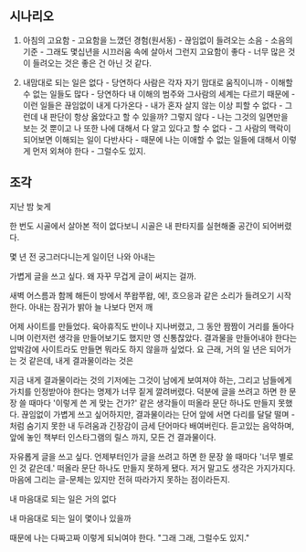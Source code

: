 
## 시나리오

1. 아침의 고요함 - 고요함을 느꼈던 경험(원서동) - 끊임없이 들려오는 소음 - 소음의 기준 - 그래도 몇십년을 시끄러움 속에 살아서 그런지 고요함이 좋다 - 너무 많은 것이 들려오는 것은 좋은 건 아닌 것 같다.

2. 내맘대로 되는 일은 없다 - 당연하다 사람은 각자 자기 맘대로 움직이니까 - 이해할수 없는 일들도 많다 - 당연하다 내 이해의 범주와 그사람의 세계는 다르기 때문에 - 이런 일들은 끊임없이 내게 다가온다 - 내가 혼자 살지 않는 이상 피할 수 없다 - 그런데 내 판단이 항상 옳았다고 할 수 있을까? 그렇지 않다 - 나는 그것의 일면만을 보는 것 뿐이고 나 또한 나에 대해서 다 알고 있다고 할 수 없다 - 그 사람의 맥락이 되어보면 이해되는 일이 다반사다 - 때문에 나는 이애할 수 없는 일들에 대해서 이렇게 먼저 외쳐야 한다 - 그럴수도 있지.


## 조각

지난 밤 늦게

한 번도 시골에서 살아본 적이 없다보니 시골은 내 판타지를 실현해줄 공간이 되어버렸다. 

몇 년 전 궁그러다니는게 일이던 나와 아내는 

가볍게 글을 쓰고 싶다. 왜 자꾸 무겁게 글이 써지는 걸까.

새벽 어스름과 함께 해든이 방에서 쭈왑쭈왑, 에!, 흐으응과 같은 소리가 들려오기 시작한다. 아내는 잠귀가 밝아 늘 나보다 먼저 깨 

어제 사이트를 만들었다. 육아휴직도 반이나 지나버렸고, 그 동안 짬짬이 거리를 돌아다니며 이런저런 생각을 만들어보기도 했지만 영 신통찮았다. 결과물을 만들어내야 한다는 압박감에 사이트라도 만들면 뭐라도 하지 않을까 싶었다. 요 근래, 거의 일 년은 되어가는 것 같은데, 내게 결과물이라는 것은 

 지금 내게 결과물이라는 것의 기저에는 그것이 남에게 보여져야 하는, 그리고 남들에게 가치를 인정받아야 한다는 명제가 너무 짙게 깔려버렸다. 덕분에 글을 쓰려고 하면 한 문장 쓸 때마다 '이렇게 쓴 게 맞는 건가?' 같은 생각들이 떠올라 문단 하나도 만들지 못했다. 끊임없이 가볍게 쓰고 싶어하지만, 결과물이라는 단어 앞에 서면 다리를 달달 떨며 -처럼 숨기지 못한 내 두려움과 긴장감이 금세 단어마다 배여버린다. 듣고있는 음악하며, 앞에 놓인 책부터 인스타그램의 릴스 까지, 모든 건 결과물이다. 

자유롭게 글을 쓰고 싶다. 언제부터인가 글을 쓰려고 하면 한 문장 쓸 때마다 '너무 별로인 것 같은데.'  떠올라 문단 하나도 만들지 못하게 됐다. 저거 말고도 생각은 가지가지다. 마음에 그리는 글-문체는 있지만 전혀 따라가지 못하는 점이라든지. 

내 마음대로 되는 일은 거의 없다

내 마음대로 되는 일이 몇이나 있을까

때문에 나는 다짜고짜 이렇게 되뇌여야 한다. "그래 그래, 그럴수도 있지."